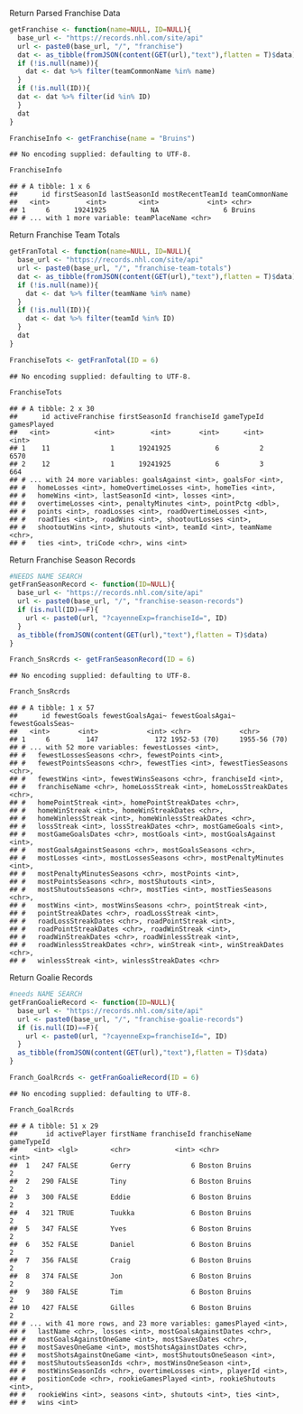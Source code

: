 Return Parsed Franchise Data

``` r
getFranchise <- function(name=NULL, ID=NULL){
  base_url <- "https://records.nhl.com/site/api"
  url <- paste0(base_url, "/", "franchise")
  dat <- as_tibble(fromJSON(content(GET(url),"text"),flatten = T)$data)
  if (!is.null(name)){
    dat <- dat %>% filter(teamCommonName %in% name)
  }
  if (!is.null(ID)){
  dat <- dat %>% filter(id %in% ID)
  }
  dat
}

FranchiseInfo <- getFranchise(name = "Bruins")
```

    ## No encoding supplied: defaulting to UTF-8.

``` r
FranchiseInfo
```

    ## # A tibble: 1 x 6
    ##      id firstSeasonId lastSeasonId mostRecentTeamId teamCommonName
    ##   <int>         <int>        <int>            <int> <chr>         
    ## 1     6      19241925           NA                6 Bruins        
    ## # ... with 1 more variable: teamPlaceName <chr>

Return Franchise Team Totals

``` r
getFranTotal <- function(name=NULL, ID=NULL){
  base_url <- "https://records.nhl.com/site/api"
  url <- paste0(base_url, "/", "franchise-team-totals")
  dat <- as_tibble(fromJSON(content(GET(url),"text"),flatten = T)$data)
  if (!is.null(name)){
    dat <- dat %>% filter(teamName %in% name)
  }
  if (!is.null(ID)){
    dat <- dat %>% filter(teamId %in% ID)
  }
  dat
}

FranchiseTots <- getFranTotal(ID = 6)
```

    ## No encoding supplied: defaulting to UTF-8.

``` r
FranchiseTots
```

    ## # A tibble: 2 x 30
    ##      id activeFranchise firstSeasonId franchiseId gameTypeId gamesPlayed
    ##   <int>           <int>         <int>       <int>      <int>       <int>
    ## 1    11               1      19241925           6          2        6570
    ## 2    12               1      19241925           6          3         664
    ## # ... with 24 more variables: goalsAgainst <int>, goalsFor <int>,
    ## #   homeLosses <int>, homeOvertimeLosses <int>, homeTies <int>,
    ## #   homeWins <int>, lastSeasonId <int>, losses <int>,
    ## #   overtimeLosses <int>, penaltyMinutes <int>, pointPctg <dbl>,
    ## #   points <int>, roadLosses <int>, roadOvertimeLosses <int>,
    ## #   roadTies <int>, roadWins <int>, shootoutLosses <int>,
    ## #   shootoutWins <int>, shutouts <int>, teamId <int>, teamName <chr>,
    ## #   ties <int>, triCode <chr>, wins <int>

Return Franchise Season Records

``` r
#NEEDS NAME SEARCH
getFranSeasonRecord <- function(ID=NULL){
  base_url <- "https://records.nhl.com/site/api"
  url <- paste0(base_url, "/", "franchise-season-records")
  if (is.null(ID)==F){
    url <- paste0(url, "?cayenneExp=franchiseId=", ID)
  }
  as_tibble(fromJSON(content(GET(url),"text"),flatten = T)$data)
}

Franch_SnsRcrds <- getFranSeasonRecord(ID = 6)
```

    ## No encoding supplied: defaulting to UTF-8.

``` r
Franch_SnsRcrds
```

    ## # A tibble: 1 x 57
    ##      id fewestGoals fewestGoalsAgai~ fewestGoalsAgai~ fewestGoalsSeas~
    ##   <int>       <int>            <int> <chr>            <chr>           
    ## 1     6         147              172 1952-53 (70)     1955-56 (70)    
    ## # ... with 52 more variables: fewestLosses <int>,
    ## #   fewestLossesSeasons <chr>, fewestPoints <int>,
    ## #   fewestPointsSeasons <chr>, fewestTies <int>, fewestTiesSeasons <chr>,
    ## #   fewestWins <int>, fewestWinsSeasons <chr>, franchiseId <int>,
    ## #   franchiseName <chr>, homeLossStreak <int>, homeLossStreakDates <chr>,
    ## #   homePointStreak <int>, homePointStreakDates <chr>,
    ## #   homeWinStreak <int>, homeWinStreakDates <chr>,
    ## #   homeWinlessStreak <int>, homeWinlessStreakDates <chr>,
    ## #   lossStreak <int>, lossStreakDates <chr>, mostGameGoals <int>,
    ## #   mostGameGoalsDates <chr>, mostGoals <int>, mostGoalsAgainst <int>,
    ## #   mostGoalsAgainstSeasons <chr>, mostGoalsSeasons <chr>,
    ## #   mostLosses <int>, mostLossesSeasons <chr>, mostPenaltyMinutes <int>,
    ## #   mostPenaltyMinutesSeasons <chr>, mostPoints <int>,
    ## #   mostPointsSeasons <chr>, mostShutouts <int>,
    ## #   mostShutoutsSeasons <chr>, mostTies <int>, mostTiesSeasons <chr>,
    ## #   mostWins <int>, mostWinsSeasons <chr>, pointStreak <int>,
    ## #   pointStreakDates <chr>, roadLossStreak <int>,
    ## #   roadLossStreakDates <chr>, roadPointStreak <int>,
    ## #   roadPointStreakDates <chr>, roadWinStreak <int>,
    ## #   roadWinStreakDates <chr>, roadWinlessStreak <int>,
    ## #   roadWinlessStreakDates <chr>, winStreak <int>, winStreakDates <chr>,
    ## #   winlessStreak <int>, winlessStreakDates <chr>

Return Goalie Records

``` r
#needs NAME SEARCH
getFranGoalieRecord <- function(ID=NULL){
  base_url <- "https://records.nhl.com/site/api"
  url <- paste0(base_url, "/", "franchise-goalie-records")
  if (is.null(ID)==F){
    url <- paste0(url, "?cayenneExp=franchiseId=", ID)
  }
  as_tibble(fromJSON(content(GET(url),"text"),flatten = T)$data)
}

Franch_GoalRcrds <- getFranGoalieRecord(ID = 6)
```

    ## No encoding supplied: defaulting to UTF-8.

``` r
Franch_GoalRcrds
```

    ## # A tibble: 51 x 29
    ##       id activePlayer firstName franchiseId franchiseName gameTypeId
    ##    <int> <lgl>        <chr>           <int> <chr>              <int>
    ##  1   247 FALSE        Gerry               6 Boston Bruins          2
    ##  2   290 FALSE        Tiny                6 Boston Bruins          2
    ##  3   300 FALSE        Eddie               6 Boston Bruins          2
    ##  4   321 TRUE         Tuukka              6 Boston Bruins          2
    ##  5   347 FALSE        Yves                6 Boston Bruins          2
    ##  6   352 FALSE        Daniel              6 Boston Bruins          2
    ##  7   356 FALSE        Craig               6 Boston Bruins          2
    ##  8   374 FALSE        Jon                 6 Boston Bruins          2
    ##  9   380 FALSE        Tim                 6 Boston Bruins          2
    ## 10   427 FALSE        Gilles              6 Boston Bruins          2
    ## # ... with 41 more rows, and 23 more variables: gamesPlayed <int>,
    ## #   lastName <chr>, losses <int>, mostGoalsAgainstDates <chr>,
    ## #   mostGoalsAgainstOneGame <int>, mostSavesDates <chr>,
    ## #   mostSavesOneGame <int>, mostShotsAgainstDates <chr>,
    ## #   mostShotsAgainstOneGame <int>, mostShutoutsOneSeason <int>,
    ## #   mostShutoutsSeasonIds <chr>, mostWinsOneSeason <int>,
    ## #   mostWinsSeasonIds <chr>, overtimeLosses <int>, playerId <int>,
    ## #   positionCode <chr>, rookieGamesPlayed <int>, rookieShutouts <int>,
    ## #   rookieWins <int>, seasons <int>, shutouts <int>, ties <int>,
    ## #   wins <int>
